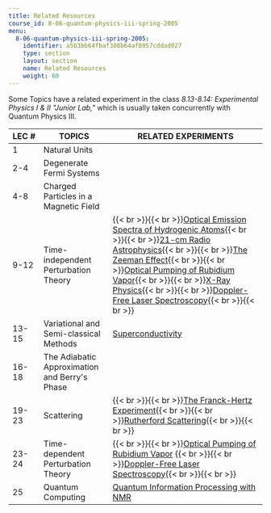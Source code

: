 ```yaml
---
title: Related Resources
course_id: 8-06-quantum-physics-iii-spring-2005
menu:
  8-06-quantum-physics-iii-spring-2005:
    identifier: a5b3bb64fbaf308b64af0957cddad027
    type: section
    layout: section
    name: Related Resources
    weight: 60
---
```

Some Topics have a related experiment in the class _8.13-8.14: Experimental Physics I & II "Junior Lab,"_ which is usually taken concurrently with Quantum Physics III.

| LEC # | TOPICS | RELATED EXPERIMENTS |
| --- | --- | --- |
| 1 | Natural Units |   |
| 2-4 | Degenerate Fermi Systems |   |
| 4-8 | Charged Particles in a Magnetic Field |   |
| 9-12 | Time-independent Perturbation Theory | {{< br >}}{{< br >}}[Optical Emission Spectra of Hydrogenic Atoms](/courses/physics/8-13-14-experimental-physics-i-ii-junior-lab-fall-2007-spring-2008/labs/lab11){{< br >}}{{< br >}}[21-cm Radio Astrophysics](/courses/physics/8-13-14-experimental-physics-i-ii-junior-lab-fall-2007-spring-2008/labs/lab15){{< br >}}{{< br >}}[The Zeeman Effect](/courses/physics/8-13-14-experimental-physics-i-ii-junior-lab-fall-2007-spring-2008/labs/lab16){{< br >}}{{< br >}}[Optical Pumping of Rubidium Vapor](/courses/physics/8-13-14-experimental-physics-i-ii-junior-lab-fall-2007-spring-2008/labs/lab17){{< br >}}{{< br >}}[X-Ray Physics](/courses/physics/8-13-14-experimental-physics-i-ii-junior-lab-fall-2007-spring-2008/labs/lab19){{< br >}}{{< br >}}[Doppler-Free Laser Spectroscopy](/courses/physics/8-13-14-experimental-physics-i-ii-junior-lab-fall-2007-spring-2008/labs/lab21){{< br >}}{{< br >}} |
| 13-15 | Variational and Semi-classical Methods | [Superconductivity](/courses/physics/8-13-14-experimental-physics-i-ii-junior-lab-fall-2007-spring-2008/labs/lab20) |
| 16-18 | The Adiabatic Approximation and Berry's Phase |   |
| 19-23 | Scattering | {{< br >}}{{< br >}}[The Franck-Hertz Experiment](/courses/physics/8-13-14-experimental-physics-i-ii-junior-lab-fall-2007-spring-2008/labs/lab6){{< br >}}{{< br >}}[Rutherford Scattering](/courses/physics/8-13-14-experimental-physics-i-ii-junior-lab-fall-2007-spring-2008/labs/lab10){{< br >}}{{< br >}} |
| 23-24 | Time-dependent Perturbation Theory | {{< br >}}{{< br >}}[Optical Pumping of Rubidium Vapor](/courses/physics/8-13-14-experimental-physics-i-ii-junior-lab-fall-2007-spring-2008/labs/lab17) {{< br >}}{{< br >}}[Doppler-Free Laser Spectroscopy](/courses/physics/8-13-14-experimental-physics-i-ii-junior-lab-fall-2007-spring-2008/labs/lab21){{< br >}}{{< br >}} |
| 25 | Quantum Computing | [Quantum Information Processing with NMR](/courses/physics/8-13-14-experimental-physics-i-ii-junior-lab-fall-2007-spring-2008/labs/lab22)